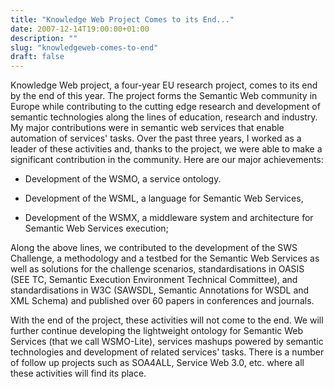 ```yaml
---
title: "Knowledge Web Project Comes to its End..."
date: 2007-12-14T19:00:00+01:00
description: ""
slug: "knowledgeweb-comes-to-end"
draft: false
---
```


Knowledge Web project, a four-year EU research project, comes to its end by the end of this year. The project forms the Semantic Web community in Europe while contributing to the cutting edge research and development of semantic technologies along the lines of education, research and industry. My major contributions were in semantic web services that enable automation of services' tasks. Over the past three years, I worked as a leader of these activities and, thanks to the project, we were able to make a significant contribution in the community. Here are our major achievements:

- Development of the WSMO, a service ontology.

- Development of the WSML, a language for Semantic Web Services,

- Development of the WSMX, a middleware system and architecture for Semantic Web Services execution;

Along the above lines, we contributed to the development of the SWS Challenge, a methodology and a testbed for the Semantic Web Services as well as solutions for the challenge scenarios, standardisations in OASIS (SEE TC, Semantic Execution Environment Technical Committee), and standardisations in W3C (SAWSDL, Semantic Annotations for WSDL and XML Schema) and published over 60 papers in conferences and journals.

With the end of the project, these activities will not come to the end. We will further continue developing the lightweight ontology for Semantic Web Services (that we call WSMO-Lite), services mashups powered by semantic technologies and development of related services' tasks. There is a number of follow up projects such as SOA4ALL, Service Web 3.0, etc. where all these activities will find its place.